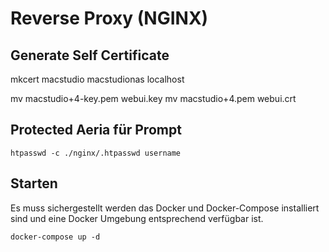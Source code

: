 # Reverse Proxy (NGINX)

## Generate Self Certificate

mkcert macstudio macstudionas <Server-IP> localhost

mv macstudio+4-key.pem webui.key
mv macstudio+4.pem webui.crt

## Protected Aeria für Prompt

    htpasswd -c ./nginx/.htpasswd username

## Starten
Es muss sichergestellt werden das Docker und Docker-Compose installiert sind und eine Docker Umgebung entsprechend verfügbar ist.

    docker-compose up -d

